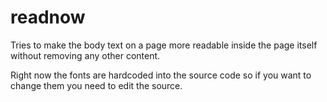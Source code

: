 # readnow

Tries to make the body text on a page more readable inside the page itself
without removing any other content.

Right now the fonts are hardcoded into the source code so if you want to
change them you need to edit the source.
